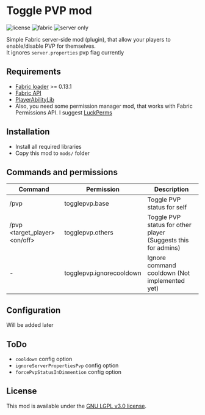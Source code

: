 # Toggle PVP mod
![license](https://img.shields.io/github/license/braunly/toggle-pvp)
![fabric](https://img.shields.io/badge/modloader-Fabric-1976d2?style=flat-square)
![server only](https://img.shields.io/badge/environment-server-4caf50?style=flat-square)  

Simple Fabric server-side mod (plugin), that allow your players to enable/disable PVP for themselves.  
It ignores `server.properties` pvp flag currently
## Requirements
- [Fabric loader](https://fabricmc.net/use/server/) >= 0.13.1  
- [Fabric API](https://www.curseforge.com/minecraft/mc-mods/fabric-api)  
- [PlayerAbilityLib](https://www.curseforge.com/minecraft/mc-mods/pal)  
- Also, you need some permission manager mod, that works with Fabric Permissions API. I suggest [LuckPerms](https://luckperms.net/download)  
## Installation
- Install all required libraries  
- Copy this mod to `mods/` folder  

## Commands and permissions
| Command       | Permission    | Description |
| ------------- | ------------- | ------------- |
| /pvp | togglepvp.base  | Toggle PVP status for self |
| /pvp <target_player> <on/off>  | togglepvp.others  | Toggle PVP status for other player (Suggests this for admins) |
| - | togglepvp.ignorecooldown  | Ignore command cooldown (Not implemented yet) |

## Configuration
Will be added later  

## ToDo
- `cooldown` config option  
- `ignoreServerPropertiesPvp` config option  
- `forcePvpStatusInDimmention` config option  

## License
This mod is available under the [GNU LGPL v3.0 license](LICENSE).
